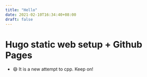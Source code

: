 ```yaml
---
title: "Hello"
date: 2021-02-10T16:34:40+08:00
draft: false
---
```


# Hugo static web setup + Github Pages    
- :smile: It is a new attempt to cpp. Keep on!

